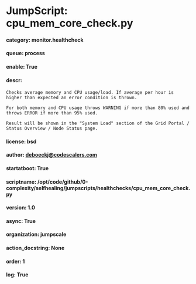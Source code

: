 
# JumpScript: cpu_mem_core_check.py
        
#### category: monitor.healthcheck
#### queue: process
#### enable: True
#### descr: 
```
Checks average memory and CPU usage/load. If average per hour is higher than expected an error condition is thrown.

For both memory and CPU usage throws WARNING if more than 80% used and throws ERROR if more than 95% used.

Result will be shown in the "System Load" section of the Grid Portal / Status Overview / Node Status page.

```
#### license: bsd
#### author: deboeckj@codescalers.com
#### startatboot: True
#### scriptname: /opt/code/github/0-complexity/selfhealing/jumpscripts/healthchecks/cpu_mem_core_check.py
#### version: 1.0
#### async: True
#### organization: jumpscale
#### action_docstring: None
#### order: 1
#### log: True